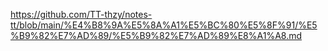 https://github.com/TT-thzy/notes-tt/blob/main/%E4%B8%9A%E5%8A%A1%E5%BC%80%E5%8F%91/%E5%B9%82%E7%AD%89/%E5%B9%82%E7%AD%89%E8%A1%A8.md
